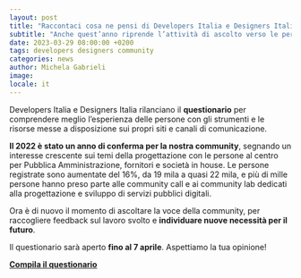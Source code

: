 ```yaml
---
layout: post
title: "Raccontaci cosa ne pensi di Developers Italia e Designers Italia"
subtitle: "Anche quest’anno riprende l’attività di ascolto verso le persone che progettano, sviluppano e lavorano nella Pubblica Amministrazione"
date: 2023-03-29 08:00:00 +0200
tags: developers designers community
categories: news
author: Michela Gabrieli
image:
locale: it
---
```

Developers Italia e Designers Italia rilanciano il **questionario** per comprendere meglio l’esperienza delle persone con gli strumenti e le risorse messe a disposizione sui propri siti e canali di comunicazione. 

**Il 2022 è stato un anno di conferma per la nostra community**, segnando un interesse crescente sui temi della progettazione con le persone al centro per Pubblica Amministrazione, fornitori e società in house. Le persone registrate sono aumentate del 16%, da 19 mila a quasi 22 mila, e più di mille persone hanno preso parte alle community call e ai community lab dedicati alla progettazione e sviluppo di servizi pubblici digitali.

Ora è di nuovo il momento di ascoltare la voce della community, per raccogliere feedback sul lavoro svolto e **individuare nuove necessità per il futuro**.

Il questionario sarà aperto **fino al 7 aprile**. Aspettiamo la tua opinione!

**[Compila il questionario](https://ec.europa.eu/eusurvey/runner/questionarioDESIDEVI2023_News)**
